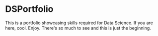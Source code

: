 # DSPortfolio
This is a portfolio showcasing skills required for Data Science.
If you are here, cool. 
Enjoy. 
There's so much to see and this is just the beginning. 
